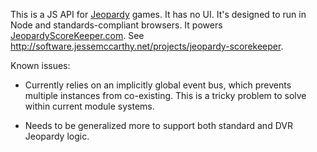 This is a JS API for [Jeopardy](https://www.jeopardy.com/) games. It has no UI. It's designed to run in Node and standards-compliant browsers. It powers [JeopardyScoreKeeper.com](http://jeopardyscorekeeper.com/). See http://software.jessemccarthy.net/projects/jeopardy-scorekeeper.

Known issues:

* Currently relies on an implicitly global event bus, which prevents multiple instances from co-existing. This is a tricky problem to solve within current module systems.

* Needs to be generalized more to support both standard and DVR Jeopardy logic.
